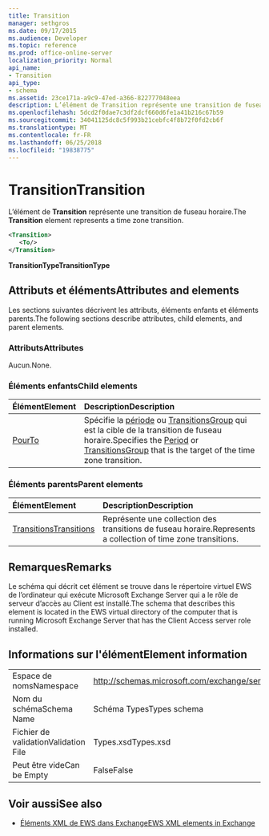 ```yaml
---
title: Transition
manager: sethgros
ms.date: 09/17/2015
ms.audience: Developer
ms.topic: reference
ms.prod: office-online-server
localization_priority: Normal
api_name:
- Transition
api_type:
- schema
ms.assetid: 23ce171a-a9c9-47ed-a366-822777048eea
description: L’élément de Transition représente une transition de fuseau horaire.
ms.openlocfilehash: 5dcd2f0dae7c3df2dcf660d6fe1a41b216c67b59
ms.sourcegitcommit: 34041125dc8c5f993b21cebfc4f8b72f0fd2cb6f
ms.translationtype: MT
ms.contentlocale: fr-FR
ms.lasthandoff: 06/25/2018
ms.locfileid: "19838775"
---
```

# <a name="transition"></a><span data-ttu-id="809ee-103">Transition</span><span class="sxs-lookup"><span data-stu-id="809ee-103">Transition</span></span>

<span data-ttu-id="809ee-104">L’élément de **Transition** représente une transition de fuseau horaire.</span><span class="sxs-lookup"><span data-stu-id="809ee-104">The **Transition** element represents a time zone transition.</span></span> 
  
```xml
<Transition>
   <To/>
</Transition>
```

 <span data-ttu-id="809ee-105">**TransitionType**</span><span class="sxs-lookup"><span data-stu-id="809ee-105">**TransitionType**</span></span>
## <a name="attributes-and-elements"></a><span data-ttu-id="809ee-106">Attributs et éléments</span><span class="sxs-lookup"><span data-stu-id="809ee-106">Attributes and elements</span></span>

<span data-ttu-id="809ee-107">Les sections suivantes décrivent les attributs, éléments enfants et éléments parents.</span><span class="sxs-lookup"><span data-stu-id="809ee-107">The following sections describe attributes, child elements, and parent elements.</span></span>
  
### <a name="attributes"></a><span data-ttu-id="809ee-108">Attributs</span><span class="sxs-lookup"><span data-stu-id="809ee-108">Attributes</span></span>

<span data-ttu-id="809ee-109">Aucun.</span><span class="sxs-lookup"><span data-stu-id="809ee-109">None.</span></span>
  
### <a name="child-elements"></a><span data-ttu-id="809ee-110">Éléments enfants</span><span class="sxs-lookup"><span data-stu-id="809ee-110">Child elements</span></span>

|<span data-ttu-id="809ee-111">**Élément**</span><span class="sxs-lookup"><span data-stu-id="809ee-111">**Element**</span></span>|<span data-ttu-id="809ee-112">**Description**</span><span class="sxs-lookup"><span data-stu-id="809ee-112">**Description**</span></span>|
|:-----|:-----|
|[<span data-ttu-id="809ee-113">Pour</span><span class="sxs-lookup"><span data-stu-id="809ee-113">To</span></span>](to.md) <br/> |<span data-ttu-id="809ee-114">Spécifie la [période](period.md) ou [TransitionsGroup](transitionsgroup.md) qui est la cible de la transition de fuseau horaire.</span><span class="sxs-lookup"><span data-stu-id="809ee-114">Specifies the [Period](period.md) or [TransitionsGroup](transitionsgroup.md) that is the target of the time zone transition.</span></span>  <br/> |
   
### <a name="parent-elements"></a><span data-ttu-id="809ee-115">Éléments parents</span><span class="sxs-lookup"><span data-stu-id="809ee-115">Parent elements</span></span>

|<span data-ttu-id="809ee-116">**Élément**</span><span class="sxs-lookup"><span data-stu-id="809ee-116">**Element**</span></span>|<span data-ttu-id="809ee-117">**Description**</span><span class="sxs-lookup"><span data-stu-id="809ee-117">**Description**</span></span>|
|:-----|:-----|
|[<span data-ttu-id="809ee-118">Transitions</span><span class="sxs-lookup"><span data-stu-id="809ee-118">Transitions</span></span>](transitions.md) <br/> |<span data-ttu-id="809ee-119">Représente une collection des transitions de fuseau horaire.</span><span class="sxs-lookup"><span data-stu-id="809ee-119">Represents a collection of time zone transitions.</span></span>  <br/> |
   
## <a name="remarks"></a><span data-ttu-id="809ee-120">Remarques</span><span class="sxs-lookup"><span data-stu-id="809ee-120">Remarks</span></span>

<span data-ttu-id="809ee-121">Le schéma qui décrit cet élément se trouve dans le répertoire virtuel EWS de l’ordinateur qui exécute Microsoft Exchange Server qui a le rôle de serveur d’accès au Client est installé.</span><span class="sxs-lookup"><span data-stu-id="809ee-121">The schema that describes this element is located in the EWS virtual directory of the computer that is running Microsoft Exchange Server that has the Client Access server role installed.</span></span>
  
## <a name="element-information"></a><span data-ttu-id="809ee-122">Informations sur l'élément</span><span class="sxs-lookup"><span data-stu-id="809ee-122">Element information</span></span>

|||
|:-----|:-----|
|<span data-ttu-id="809ee-123">Espace de noms</span><span class="sxs-lookup"><span data-stu-id="809ee-123">Namespace</span></span>  <br/> |http://schemas.microsoft.com/exchange/services/2006/types  <br/> |
|<span data-ttu-id="809ee-124">Nom du schéma</span><span class="sxs-lookup"><span data-stu-id="809ee-124">Schema Name</span></span>  <br/> |<span data-ttu-id="809ee-125">Schéma Types</span><span class="sxs-lookup"><span data-stu-id="809ee-125">Types schema</span></span>  <br/> |
|<span data-ttu-id="809ee-126">Fichier de validation</span><span class="sxs-lookup"><span data-stu-id="809ee-126">Validation File</span></span>  <br/> |<span data-ttu-id="809ee-127">Types.xsd</span><span class="sxs-lookup"><span data-stu-id="809ee-127">Types.xsd</span></span>  <br/> |
|<span data-ttu-id="809ee-128">Peut être vide</span><span class="sxs-lookup"><span data-stu-id="809ee-128">Can be Empty</span></span>  <br/> |<span data-ttu-id="809ee-129">False</span><span class="sxs-lookup"><span data-stu-id="809ee-129">False</span></span>  <br/> |
   
## <a name="see-also"></a><span data-ttu-id="809ee-130">Voir aussi</span><span class="sxs-lookup"><span data-stu-id="809ee-130">See also</span></span>



- [<span data-ttu-id="809ee-131">Éléments XML de EWS dans Exchange</span><span class="sxs-lookup"><span data-stu-id="809ee-131">EWS XML elements in Exchange</span></span>](ews-xml-elements-in-exchange.md)

